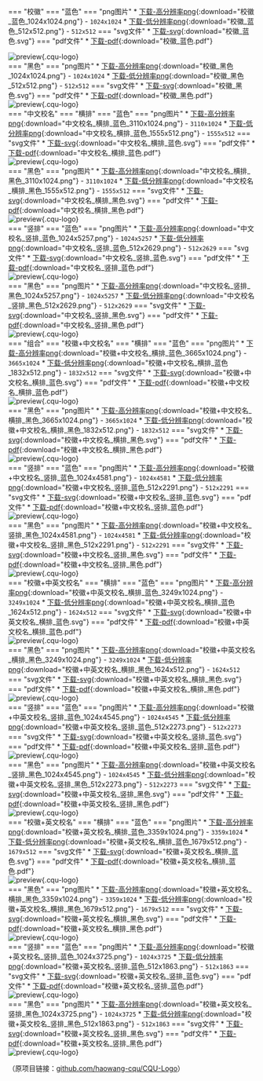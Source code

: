 === "校徽"
    === "蓝色"
        === "png图片"
            * [下载-高分辨率png](../resourses/学业_重庆大学视觉形象/校徽/校徽_蓝色_1024x1024.png){:download="校徽_蓝色_1024x1024.png"} - `1024x1024`
            * [下载-低分辨率png](../resourses/学业_重庆大学视觉形象/校徽/校徽_蓝色_512x512.png){:download="校徽_蓝色_512x512.png"} - `512x512`
        === "svg文件"
            * [下载-svg](../resourses/学业_重庆大学视觉形象/校徽/校徽_蓝色.svg){:download="校徽_蓝色.svg"}
        === "pdf文件"
            * [下载-pdf](../resourses/学业_重庆大学视觉形象/校徽/校徽_蓝色.pdf){:download="校徽_蓝色.pdf"}
        <div class="cqu-logo-container">![preview](../resourses/学业_重庆大学视觉形象/校徽/校徽_蓝色_512x512.png){.cqu-logo}</div>
    === "黑色"
        === "png图片"
            * [下载-高分辨率png](../resourses/学业_重庆大学视觉形象/校徽/校徽_黑色_1024x1024.png){:download="校徽_黑色_1024x1024.png"} - `1024x1024`
            * [下载-低分辨率png](../resourses/学业_重庆大学视觉形象/校徽/校徽_黑色_512x512.png){:download="校徽_黑色_512x512.png"} - `512x512`
        === "svg文件"
            * [下载-svg](../resourses/学业_重庆大学视觉形象/校徽/校徽_黑色.svg){:download="校徽_黑色.svg"}
        === "pdf文件"
            * [下载-pdf](../resourses/学业_重庆大学视觉形象/校徽/校徽_黑色.pdf){:download="校徽_黑色.pdf"}
        <div class="cqu-logo-container">![preview](../resourses/学业_重庆大学视觉形象/校徽/校徽_黑色_512x512.png){.cqu-logo}</div>
=== "中文校名"
    === "横排"
        === "蓝色"
            === "png图片"
                * [下载-高分辨率png](../resourses/学业_重庆大学视觉形象/中文校名/中文校名_横排_蓝色_3110x1024.png){:download="中文校名_横排_蓝色_3110x1024.png"} - `3110x1024`
                * [下载-低分辨率png](../resourses/学业_重庆大学视觉形象/中文校名/中文校名_横排_蓝色_1555x512.png){:download="中文校名_横排_蓝色_1555x512.png"} - `1555x512`
            === "svg文件"
                * [下载-svg](../resourses/学业_重庆大学视觉形象/中文校名/中文校名_横排_蓝色.svg){:download="中文校名_横排_蓝色.svg"}
            === "pdf文件"
                * [下载-pdf](../resourses/学业_重庆大学视觉形象/中文校名/中文校名_横排_蓝色.pdf){:download="中文校名_横排_蓝色.pdf"}
            <div class="cqu-logo-container">![preview](../resourses/学业_重庆大学视觉形象/中文校名/中文校名_横排_蓝色_1555x512.png){.cqu-logo}</div>
        === "黑色"
            === "png图片"
                * [下载-高分辨率png](../resourses/学业_重庆大学视觉形象/中文校名/中文校名_横排_黑色_3110x1024.png){:download="中文校名_横排_黑色_3110x1024.png"} - `3110x1024`
                * [下载-低分辨率png](../resourses/学业_重庆大学视觉形象/中文校名/中文校名_横排_黑色_1555x512.png){:download="中文校名_横排_黑色_1555x512.png"} - `1555x512`
            === "svg文件"
                * [下载-svg](../resourses/学业_重庆大学视觉形象/中文校名/中文校名_横排_黑色.svg){:download="中文校名_横排_黑色.svg"}
            === "pdf文件"
                * [下载-pdf](../resourses/学业_重庆大学视觉形象/中文校名/中文校名_横排_黑色.pdf){:download="中文校名_横排_黑色.pdf"}
            <div class="cqu-logo-container">![preview](../resourses/学业_重庆大学视觉形象/中文校名/中文校名_横排_黑色_1555x512.png){.cqu-logo}</div>
    === "竖排"
        === "蓝色"
            === "png图片"
                * [下载-高分辨率png](../resourses/学业_重庆大学视觉形象/中文校名/中文校名_竖排_蓝色_1024x5257.png){:download="中文校名_竖排_蓝色_1024x5257.png"} - `1024x5257`
                * [下载-低分辨率png](../resourses/学业_重庆大学视觉形象/中文校名/中文校名_竖排_蓝色_512x2629.png){:download="中文校名_竖排_蓝色_512x2629.png"} - `512x2629`
            === "svg文件"
                * [下载-svg](../resourses/学业_重庆大学视觉形象/中文校名/中文校名_竖排_蓝色.svg){:download="中文校名_竖排_蓝色.svg"}
            === "pdf文件"
                * [下载-pdf](../resourses/学业_重庆大学视觉形象/中文校名/中文校名_竖排_蓝色.pdf){:download="中文校名_竖排_蓝色.pdf"}
            <div class="cqu-logo-container">![preview](../resourses/学业_重庆大学视觉形象/中文校名/中文校名_竖排_蓝色_512x2629.png){.cqu-logo}</div>
        === "黑色"
            === "png图片"
                * [下载-高分辨率png](../resourses/学业_重庆大学视觉形象/中文校名/中文校名_竖排_黑色_1024x5257.png){:download="中文校名_竖排_黑色_1024x5257.png"} - `1024x5257`
                * [下载-低分辨率png](../resourses/学业_重庆大学视觉形象/中文校名/中文校名_竖排_黑色_512x2629.png){:download="中文校名_竖排_黑色_512x2629.png"} - `512x2629`
            === "svg文件"
                * [下载-svg](../resourses/学业_重庆大学视觉形象/中文校名/中文校名_竖排_黑色.svg){:download="中文校名_竖排_黑色.svg"}
            === "pdf文件"
                * [下载-pdf](../resourses/学业_重庆大学视觉形象/中文校名/中文校名_竖排_黑色.pdf){:download="中文校名_竖排_黑色.pdf"}
            <div class="cqu-logo-container">![preview](../resourses/学业_重庆大学视觉形象/中文校名/中文校名_竖排_黑色_512x2629.png){.cqu-logo}</div>
=== "组合"
    === "校徽+中文校名"
        === "横排"
            === "蓝色"
                === "png图片"
                    * [下载-高分辨率png](../resourses/学业_重庆大学视觉形象/组合/校徽+中文校名_横排_蓝色_3665x1024.png){:download="校徽+中文校名_横排_蓝色_3665x1024.png"} - `3665x1024`
                    * [下载-低分辨率png](../resourses/学业_重庆大学视觉形象/组合/校徽+中文校名_横排_蓝色_1832x512.png){:download="校徽+中文校名_横排_蓝色_1832x512.png"} - `1832x512`
                === "svg文件"
                    * [下载-svg](../resourses/学业_重庆大学视觉形象/组合/校徽+中文校名_横排_蓝色.svg){:download="校徽+中文校名_横排_蓝色.svg"}
                === "pdf文件"
                    * [下载-pdf](../resourses/学业_重庆大学视觉形象/组合/校徽+中文校名_横排_蓝色.pdf){:download="校徽+中文校名_横排_蓝色.pdf"}
                <div class="cqu-logo-container">![preview](../resourses/学业_重庆大学视觉形象/组合/校徽+中文校名_横排_蓝色_1832x512.png){.cqu-logo}</div>
            === "黑色"
                === "png图片"
                    * [下载-高分辨率png](../resourses/学业_重庆大学视觉形象/组合/校徽+中文校名_横排_黑色_3665x1024.png){:download="校徽+中文校名_横排_黑色_3665x1024.png"} - `3665x1024`
                    * [下载-低分辨率png](../resourses/学业_重庆大学视觉形象/组合/校徽+中文校名_横排_黑色_1832x512.png){:download="校徽+中文校名_横排_黑色_1832x512.png"} - `1832x512`
                === "svg文件"
                    * [下载-svg](../resourses/学业_重庆大学视觉形象/组合/校徽+中文校名_横排_黑色.svg){:download="校徽+中文校名_横排_黑色.svg"}
                === "pdf文件"
                    * [下载-pdf](../resourses/学业_重庆大学视觉形象/组合/校徽+中文校名_横排_黑色.pdf){:download="校徽+中文校名_横排_黑色.pdf"}
                <div class="cqu-logo-container">![preview](../resourses/学业_重庆大学视觉形象/组合/校徽+中文校名_横排_黑色_1832x512.png){.cqu-logo}</div>
        === "竖排"
            === "蓝色"
                === "png图片"
                    * [下载-高分辨率png](../resourses/学业_重庆大学视觉形象/组合/校徽+中文校名_竖排_蓝色_1024x4581.png){:download="校徽+中文校名_竖排_蓝色_1024x4581.png"} - `1024x4581`
                    * [下载-低分辨率png](../resourses/学业_重庆大学视觉形象/组合/校徽+中文校名_竖排_蓝色_512x2291.png){:download="校徽+中文校名_竖排_蓝色_512x2291.png"} - `512x2291`
                === "svg文件"
                    * [下载-svg](../resourses/学业_重庆大学视觉形象/组合/校徽+中文校名_竖排_蓝色.svg){:download="校徽+中文校名_竖排_蓝色.svg"}
                === "pdf文件"
                    * [下载-pdf](../resourses/学业_重庆大学视觉形象/组合/校徽+中文校名_竖排_蓝色.pdf){:download="校徽+中文校名_竖排_蓝色.pdf"}
                <div class="cqu-logo-container">![preview](../resourses/学业_重庆大学视觉形象/组合/校徽+中文校名_竖排_蓝色_512x2291.png){.cqu-logo}</div>
            === "黑色"
                === "png图片"
                    * [下载-高分辨率png](../resourses/学业_重庆大学视觉形象/组合/校徽+中文校名_竖排_黑色_1024x4581.png){:download="校徽+中文校名_竖排_黑色_1024x4581.png"} - `1024x4581`
                    * [下载-低分辨率png](../resourses/学业_重庆大学视觉形象/组合/校徽+中文校名_竖排_黑色_512x2291.png){:download="校徽+中文校名_竖排_黑色_512x2291.png"} - `512x2291`
                === "svg文件"
                    * [下载-svg](../resourses/学业_重庆大学视觉形象/组合/校徽+中文校名_竖排_黑色.svg){:download="校徽+中文校名_竖排_黑色.svg"}
                === "pdf文件"
                    * [下载-pdf](../resourses/学业_重庆大学视觉形象/组合/校徽+中文校名_竖排_黑色.pdf){:download="校徽+中文校名_竖排_黑色.pdf"}
                <div class="cqu-logo-container">![preview](../resourses/学业_重庆大学视觉形象/组合/校徽+中文校名_竖排_黑色_512x2291.png){.cqu-logo}</div>
    === "校徽+中英文校名"
        === "横排"
            === "蓝色"
                === "png图片"
                    * [下载-高分辨率png](../resourses/学业_重庆大学视觉形象/组合/校徽+中英文校名_横排_蓝色_3249x1024.png){:download="校徽+中英文校名_横排_蓝色_3249x1024.png"} - `3249x1024`
                    * [下载-低分辨率png](../resourses/学业_重庆大学视觉形象/组合/校徽+中英文校名_横排_蓝色_1624x512.png){:download="校徽+中英文校名_横排_蓝色_1624x512.png"} - `1624x512`
                === "svg文件"
                    * [下载-svg](../resourses/学业_重庆大学视觉形象/组合/校徽+中英文校名_横排_蓝色.svg){:download="校徽+中英文校名_横排_蓝色.svg"}
                === "pdf文件"
                    * [下载-pdf](../resourses/学业_重庆大学视觉形象/组合/校徽+中英文校名_横排_蓝色.pdf){:download="校徽+中英文校名_横排_蓝色.pdf"}
                <div class="cqu-logo-container">![preview](../resourses/学业_重庆大学视觉形象/组合/校徽+中英文校名_横排_蓝色_1624x512.png){.cqu-logo}</div>
            === "黑色"
                === "png图片"
                    * [下载-高分辨率png](../resourses/学业_重庆大学视觉形象/组合/校徽+中英文校名_横排_黑色_3249x1024.png){:download="校徽+中英文校名_横排_黑色_3249x1024.png"} - `3249x1024`
                    * [下载-低分辨率png](../resourses/学业_重庆大学视觉形象/组合/校徽+中英文校名_横排_黑色_1624x512.png){:download="校徽+中英文校名_横排_黑色_1624x512.png"} - `1624x512`
                === "svg文件"
                    * [下载-svg](../resourses/学业_重庆大学视觉形象/组合/校徽+中英文校名_横排_黑色.svg){:download="校徽+中英文校名_横排_黑色.svg"}
                === "pdf文件"
                    * [下载-pdf](../resourses/学业_重庆大学视觉形象/组合/校徽+中英文校名_横排_黑色.pdf){:download="校徽+中英文校名_横排_黑色.pdf"}
                <div class="cqu-logo-container">![preview](../resourses/学业_重庆大学视觉形象/组合/校徽+中英文校名_横排_黑色_1624x512.png){.cqu-logo}</div>
        === "竖排"
            === "蓝色"
                === "png图片"
                    * [下载-高分辨率png](../resourses/学业_重庆大学视觉形象/组合/校徽+中英文校名_竖排_蓝色_1024x4545.png){:download="校徽+中英文校名_竖排_蓝色_1024x4545.png"} - `1024x4545`
                    * [下载-低分辨率png](../resourses/学业_重庆大学视觉形象/组合/校徽+中英文校名_竖排_蓝色_512x2273.png){:download="校徽+中英文校名_竖排_蓝色_512x2273.png"} - `512x2273`
                === "svg文件"
                    * [下载-svg](../resourses/学业_重庆大学视觉形象/组合/校徽+中英文校名_竖排_蓝色.svg){:download="校徽+中英文校名_竖排_蓝色.svg"}
                === "pdf文件"
                    * [下载-pdf](../resourses/学业_重庆大学视觉形象/组合/校徽+中英文校名_竖排_蓝色.pdf){:download="校徽+中英文校名_竖排_蓝色.pdf"}
                <div class="cqu-logo-container">![preview](../resourses/学业_重庆大学视觉形象/组合/校徽+中英文校名_竖排_蓝色_512x2273.png){.cqu-logo}</div>
            === "黑色"
                === "png图片"
                    * [下载-高分辨率png](../resourses/学业_重庆大学视觉形象/组合/校徽+中英文校名_竖排_黑色_1024x4545.png){:download="校徽+中英文校名_竖排_黑色_1024x4545.png"} - `1024x4545`
                    * [下载-低分辨率png](../resourses/学业_重庆大学视觉形象/组合/校徽+中英文校名_竖排_黑色_512x2273.png){:download="校徽+中英文校名_竖排_黑色_512x2273.png"} - `512x2273`
                === "svg文件"
                    * [下载-svg](../resourses/学业_重庆大学视觉形象/组合/校徽+中英文校名_竖排_黑色.svg){:download="校徽+中英文校名_竖排_黑色.svg"}
                === "pdf文件"
                    * [下载-pdf](../resourses/学业_重庆大学视觉形象/组合/校徽+中英文校名_竖排_黑色.pdf){:download="校徽+中英文校名_竖排_黑色.pdf"}
                <div class="cqu-logo-container">![preview](../resourses/学业_重庆大学视觉形象/组合/校徽+中英文校名_竖排_黑色_512x2273.png){.cqu-logo}</div>
    === "校徽+英文校名"
        === "横排"
            === "蓝色"
                === "png图片"
                    * [下载-高分辨率png](../resourses/学业_重庆大学视觉形象/组合/校徽+英文校名_横排_蓝色_3359x1024.png){:download="校徽+英文校名_横排_蓝色_3359x1024.png"} - `3359x1024`
                    * [下载-低分辨率png](../resourses/学业_重庆大学视觉形象/组合/校徽+英文校名_横排_蓝色_1679x512.png){:download="校徽+英文校名_横排_蓝色_1679x512.png"} - `1679x512`
                === "svg文件"
                    * [下载-svg](../resourses/学业_重庆大学视觉形象/组合/校徽+英文校名_横排_蓝色.svg){:download="校徽+英文校名_横排_蓝色.svg"}
                === "pdf文件"
                    * [下载-pdf](../resourses/学业_重庆大学视觉形象/组合/校徽+英文校名_横排_蓝色.pdf){:download="校徽+英文校名_横排_蓝色.pdf"}
                <div class="cqu-logo-container">![preview](../resourses/学业_重庆大学视觉形象/组合/校徽+英文校名_横排_蓝色_1679x512.png){.cqu-logo}</div>
            === "黑色"
                === "png图片"
                    * [下载-高分辨率png](../resourses/学业_重庆大学视觉形象/组合/校徽+英文校名_横排_黑色_3359x1024.png){:download="校徽+英文校名_横排_黑色_3359x1024.png"} - `3359x1024`
                    * [下载-低分辨率png](../resourses/学业_重庆大学视觉形象/组合/校徽+英文校名_横排_黑色_1679x512.png){:download="校徽+英文校名_横排_黑色_1679x512.png"} - `1679x512`
                === "svg文件"
                    * [下载-svg](../resourses/学业_重庆大学视觉形象/组合/校徽+英文校名_横排_黑色.svg){:download="校徽+英文校名_横排_黑色.svg"}
                === "pdf文件"
                    * [下载-pdf](../resourses/学业_重庆大学视觉形象/组合/校徽+英文校名_横排_黑色.pdf){:download="校徽+英文校名_横排_黑色.pdf"}
                <div class="cqu-logo-container">![preview](../resourses/学业_重庆大学视觉形象/组合/校徽+英文校名_横排_黑色_1679x512.png){.cqu-logo}</div>
        === "竖排"
            === "蓝色"
                === "png图片"
                    * [下载-高分辨率png](../resourses/学业_重庆大学视觉形象/组合/校徽+英文校名_竖排_蓝色_1024x3725.png){:download="校徽+英文校名_竖排_蓝色_1024x3725.png"} - `1024x3725`
                    * [下载-低分辨率png](../resourses/学业_重庆大学视觉形象/组合/校徽+英文校名_竖排_蓝色_512x1863.png){:download="校徽+英文校名_竖排_蓝色_512x1863.png"} - `512x1863`
                === "svg文件"
                    * [下载-svg](../resourses/学业_重庆大学视觉形象/组合/校徽+英文校名_竖排_蓝色.svg){:download="校徽+英文校名_竖排_蓝色.svg"}
                === "pdf文件"
                    * [下载-pdf](../resourses/学业_重庆大学视觉形象/组合/校徽+英文校名_竖排_蓝色.pdf){:download="校徽+英文校名_竖排_蓝色.pdf"}
                <div class="cqu-logo-container">![preview](../resourses/学业_重庆大学视觉形象/组合/校徽+英文校名_竖排_蓝色_512x1863.png){.cqu-logo}</div>
            === "黑色"
                === "png图片"
                    * [下载-高分辨率png](../resourses/学业_重庆大学视觉形象/组合/校徽+英文校名_竖排_黑色_1024x3725.png){:download="校徽+英文校名_竖排_黑色_1024x3725.png"} - `1024x3725`
                    * [下载-低分辨率png](../resourses/学业_重庆大学视觉形象/组合/校徽+英文校名_竖排_黑色_512x1863.png){:download="校徽+英文校名_竖排_黑色_512x1863.png"} - `512x1863`
                === "svg文件"
                    * [下载-svg](../resourses/学业_重庆大学视觉形象/组合/校徽+英文校名_竖排_黑色.svg){:download="校徽+英文校名_竖排_黑色.svg"}
                === "pdf文件"
                    * [下载-pdf](../resourses/学业_重庆大学视觉形象/组合/校徽+英文校名_竖排_黑色.pdf){:download="校徽+英文校名_竖排_黑色.pdf"}
                <div class="cqu-logo-container">![preview](../resourses/学业_重庆大学视觉形象/组合/校徽+英文校名_竖排_黑色_512x1863.png){.cqu-logo}</div>


（原项目链接：[github.com/haowang-cqu/CQU-Logo](https://github.com/haowang-cqu/CQU-Logo)）